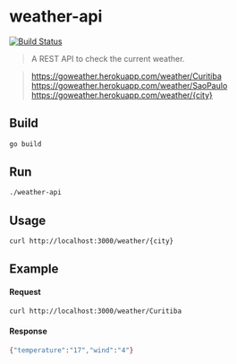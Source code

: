 # weather-api

[![Build Status](https://travis-ci.org/robertoduessmann/weather-api.svg?branch=master)](https://travis-ci.org/robertoduessmann/weather-api)

> A REST API to check the current weather.

> https://goweather.herokuapp.com/weather/Curitiba<br />
https://goweather.herokuapp.com/weather/SaoPaulo<br />
https://goweather.herokuapp.com/weather/{city}

## Build
```sh
go build
```
## Run
```sh
./weather-api
```
## Usage
```sh
curl http://localhost:3000/weather/{city}
```
## Example
#### Request
```sh
curl http://localhost:3000/weather/Curitiba
```
#### Response
```sh
{"temperature":"17","wind":"4"}
```